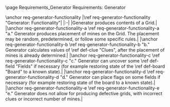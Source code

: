\page Requirements_Generator Requirements: Generator

\anchor req-generator-functionality
|\ref req-generator-functionality "Generator: Functionality"|
|:-|
|Generator produces contents of a Grid.|
|\anchor req-generator-functionality-a \ref req-generator-functionality-a "a." Generator produces placement of mines on the Grid. The placement may be random, predetermined, or follow some specific rules.|
|\anchor req-generator-functionality-b \ref req-generator-functionality-b "b." Generator calculates values of \ref def-clue "Clues", after the placement of mines is already determined.|
|\anchor req-generator-functionality-c \ref req-generator-functionality-c "c." Generator can uncover some \ref def-field "Fields" if necessary (for example restoring state of the \ref def-board "Board" to a known state).|
|\anchor req-generator-functionality-d \ref req-generator-functionality-d "d." Generator can place flags on some fields if necessary (for example restoring state of the board to a known state).|
|\anchor req-generator-functionality-e \ref req-generator-functionality-e "e." Generator does not allow for producing defective grids, with incorrect clues or incorrect number of mines.|
